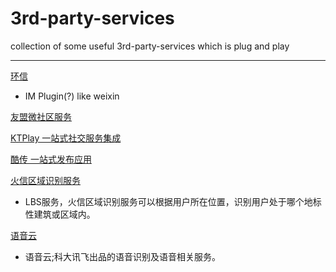 3rd-party-services
==================

collection of some useful 3rd-party-services which  is   plug and play

---

[环信](http://www.easemob.com/)
  * IM Plugin(?) like weixin

[友盟微社区服务](http://wsq.umeng.com/)

[KTPlay 一站式社交服务集成](http://cn.ktplay.com/introduction)

[酷传 一站式发布应用](http://www.coolchuan.com/umeng_sign)

[火信区域识别服务](http://www.hotsent.com/)
  * LBS服务，火信区域识别服务可以根据用户所在位置，识别用户处于哪个地标性建筑或区域内。

[语音云](http://open.voicecloud.cn/)
  * 语音云;科大讯飞出品的语音识别及语音相关服务。
